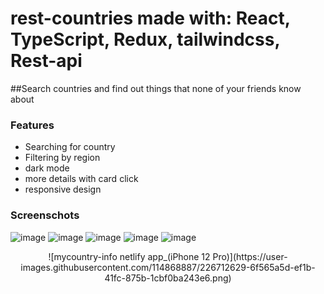 # rest-countries made with: React, TypeScript, Redux, tailwindcss, Rest-api

##Search countries and find out things that none of your friends know about

### Features
- Searching for country
- Filtering by region
- dark mode
- more details with card click
- responsive design

### Screenschots

![image](https://user-images.githubusercontent.com/114868887/226712314-6da34215-2a70-4c91-8128-1813b0a1e764.png)
![image](https://user-images.githubusercontent.com/114868887/226712346-ceb64676-d170-4234-9c22-2278eebef6ca.png)
![image](https://user-images.githubusercontent.com/114868887/226712384-ae27a8eb-2bf6-4fec-ab54-fc4eee6e9c78.png)
![image](https://user-images.githubusercontent.com/114868887/226712456-9c8bc117-83e2-4827-8419-ea64efe648b1.png)
![image](https://user-images.githubusercontent.com/114868887/226712499-62483e09-775f-4a70-aad3-2d4553859a0e.png)

<div align="center">
![mycountry-info netlify app_(iPhone 12 Pro)](https://user-images.githubusercontent.com/114868887/226712629-6f565a5d-ef1b-41fc-875b-1cbf0ba243e6.png)
</div>

